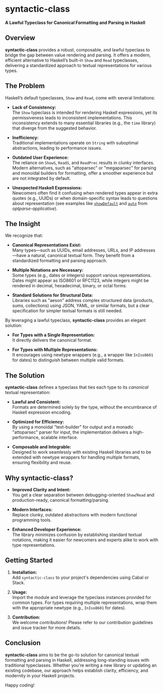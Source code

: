 # syntactic-class

**A Lawful Typeclass for Canonical Formatting and Parsing in Haskell**

## Overview

**syntactic-class** provides a robust, composable, and lawful typeclass to bridge the gap between value rendering and parsing. It offers a modern, efficient alternative to Haskell’s built-in `Show` and `Read` typeclasses, delivering a standardized approach to textual representations for various types.

## The Problem

Haskell’s default typeclasses, `Show` and `Read`, come with several limitations:

- **Lack of Consistency:**  
  The `Show` typeclass is intended for rendering Haskell expressions, yet its permissiveness leads to inconsistent implementations. This inconsistency extends to many essential libraries (e.g., the `time` library) that diverge from the suggested behavior.

- **Inefficiency:**  
  Traditional implementations operate on `String` with suboptimal abstractions, leading to performance issues.

- **Outdated User Experience:**  
  The reliance on `ShowS`, `ReadS`, and `ReadPrec` results in clunky interfaces. Modern alternatives, such as "attoparsec" or "megaparsec" for parsing and monoidal builders for formatting, offer a smoother experience but are not integrated by default.

- **Unexpected Haskell Expressions:**  
  Newcomers often find it confusing when rendered types appear in extra quotes (e.g., UUIDs) or when domain-specific syntax leads to questions about representation (see examples like [`showDefault`](https://hackage.haskell.org/package/optparse-applicative-0.18.1.0/docs/Options-Applicative.html#v:showDefault) and [`auto`](https://hackage.haskell.org/package/optparse-applicative-0.18.1.0/docs/Options-Applicative.html#v:auto) from *optparse-applicative*).

## The Insight

We recognize that:

- **Canonical Representations Exist:**  
  Many types—such as UUIDs, email addresses, URLs, and IP addresses—have a natural, canonical textual form. They benefit from a standardized formatting and parsing approach.

- **Multiple Notations are Necessary:**  
  Some types (e.g., dates or integers) support various representations. Dates might appear as ISO8601 or RFC1123, while integers might be rendered in decimal, hexadecimal, binary, or octal forms.

- **Standard Solutions for Structural Data:**  
  Libraries such as "aeson" address complex structured data (products, sums, collections) using JSON, YAML, or similar formats, but a clear specification for simpler textual formats is still needed.

By leveraging a lawful typeclass, **syntactic-class** provides an elegant solution:
- **For Types with a Single Representation:**  
  It directly delivers the canonical format.
  
- **For Types with Multiple Representations:**  
  It encourages using newtype wrappers (e.g., a wrapper like `InIso8601` for dates) to distinguish between multiple valid formats.

## The Solution

**syntactic-class** defines a typeclass that ties each type to its *canonical* textual representation:

- **Lawful and Consistent:**  
  Formats are determined solely by the type, without the encumbrance of Haskell expression encoding.

- **Optimized for Efficiency:**  
  By using a monoidal "text-builder" for output and a monadic "attoparsec" parser for input, the implementation delivers a high-performance, scalable interface.

- **Composable and Integrable:**  
  Designed to work seamlessly with existing Haskell libraries and to be extended with newtype wrappers for handling multiple formats, ensuring flexibility and reuse.

## Why syntactic-class?

- **Improved Clarity and Intent:**  
  You get a clear separation between debugging-oriented `Show`/`Read` and production-ready, canonical formatting/parsing.
  
- **Modern Interfaces:**  
  Replace clunky, outdated abstractions with modern functional programming tools.

- **Enhanced Developer Experience:**  
  The library minimizes confusion by establishing standard textual notations, making it easier for newcomers and experts alike to work with type representations.

## Getting Started

1. **Installation:**  
   Add `syntactic-class` to your project's dependencies using Cabal or Stack.

2. **Usage:**  
   Import the module and leverage the typeclass instances provided for common types. For types requiring multiple representations, wrap them with the appropriate newtype (e.g., `InIso8601` for dates).

3. **Contribution:**  
   We welcome contributions! Please refer to our contribution guidelines and issue tracker for more details.

## Conclusion

**syntactic-class** aims to be the go-to solution for canonical textual formatting and parsing in Haskell, addressing long-standing issues with traditional typeclasses. Whether you're writing a new library or updating an existing codebase, our approach helps establish clarity, efficiency, and modernity in your Haskell projects.

Happy coding!
